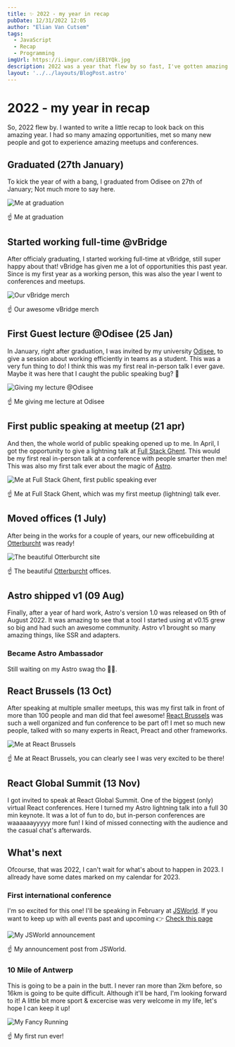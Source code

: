 ```yaml
---
title: ✨ 2022 - my year in recap
pubDate: 12/31/2022 12:05
author: "Elian Van Cutsem"
tags:
  - JavaScript
  - Recap
  - Programming
imgUrl: https://i.imgur.com/iEB1YQk.jpg
description: 2022 was a year that flew by so fast, I've gotten amazing opportunities and a lot of lessons learned. In this post, I put them all in a list.
layout: '../../layouts/BlogPost.astro'
---
```


# 2022 - my year in recap

So, 2022 flew by. I wanted to write a little recap to look back on this amazing year. I had so many amazing opportunities, met so many new people and got to experience amazing meetups and conferences.

## Graduated (27th January)

To kick the year of with a bang, I graduated from Odisee on 27th of January; Not much more to say here.

![Me at graduation](<https://i.imgur.com/iEB1YQk.jpg>)

☝️ Me at graduation

## Started working full-time @vBridge

After officialy graduating, I started working full-time at vBridge, still super happy about that! vBridge has given me a lot of opportunities this past year. Since is my first year as a working person, this was also the year I went to conferences and meetups.

![Our vBridge merch](<https://i.imgur.com/i2RWI1F.jpg>)

☝️ Our awesome vBridge merch

## First Guest lecture @Odisee (25 Jan)

In January, right after graduation, I was invited by my university [Odisee](<https://www.odisee.be/en>), to give a session about working efficiently in teams as a student. This was a very fun thing to do! I think this was my first real in-person talk I ever gave. Maybe it was here that I caught the public speaking bug? 🐛

![Giving my lecture @Odisee](<https://i.imgur.com/yqHfWOA.jpg>)

☝️ Me giving me lecture at Odisee

## First public speaking at meetup (21 apr)

And then, the whole world of public speaking opened up to me. In April, I got the opportunity to give a lightning talk at [Full Stack Ghent](<https://fullstackbelgium.be/>). This would be my first real in-person talk at a conference with people smarter then me! This was also my first talk ever about the magic of [Astro](<https://www.astro.build>).

![Me at Full Stack Ghent, first public speaking ever](<https://i.imgur.com/5QP6RUe.jpg>)

☝️ Me at Full Stack Ghent, which was my first meetup (lightning) talk ever.

## Moved offices (1 July)

After being in the works for a couple of years, our new officebuilding at [Otterburcht](<https://www.otterburcht.eu>) was ready!

![The beautiful Otterburcht site](<https://i.imgur.com/OUxvOgj.jpg>)

☝️ The beautiful [Otterburcht](<https://www.otterburcht.eu>) offices.

## Astro shipped v1 (09 Aug)

Finally, after a year of hard work, Astro's version 1.0 was released on 9th of August 2022. It was amazing to see that a tool I started using at v0.15 grew so big and had such an awesome community. Astro v1 brought so many amazing things, like SSR and adapters.

### Became Astro Ambassador

Still waiting on my Astro swag tho 🤷‍♂️.

## React Brussels (13 Oct)

After speaking at multiple smaller meetups, this was my first talk in front of more than 100 people and man did that feel awesome! [React Brussels](<https://bejs.io>) was such a well organized and fun conference to be part of! I met so much new people, talked with so many experts in React, Preact and other frameworks.

![Me at React Brussels](<https://i.imgur.com/GVyOZ5r.jpg>)

☝️ Me at React Brussels, you can clearly see I was very excited to be there!

## React Global Summit (13 Nov)

I got invited to speak at React Global Summit. One of the biggest (only) virtual React conferences. Here I turned my Astro lightning talk into a full 30 min keynote. It was a lot of fun to do, but in-person conferences are waaaaaayyyyy more fun! I kind of missed connecting with the audience and the casual chat's afterwards.

## What's next

Ofcourse, that was 2022, I can't wait for what's about to happen in 2023. I allready have some dates marked on my calendar for 2023.

### First international conference

I'm so excited for this one! I'll be speaking in February at [JSWorld](<https://jsworldconference.com/>). If you want to keep up with all events past and upcoming 👉 [Check this page](<https://www.elian.codes/events>)

![My JSWorld announcement](<https://i.imgur.com/rhQy292.jpg>)

☝️ My announcement post from JSWorld.

### 10 Mile of Antwerp

This is going to be a pain in the butt. I never ran more than 2km before, so 16km is going to be quite difficult. Although it'll be hard, I'm looking forward to it! A little bit more sport & excercise was very welcome in my life, let's hope I can keep it up!

![My Fancy Running](<https://i.imgur.com/r8w22tA.jpg>)

☝ My first run ever!
